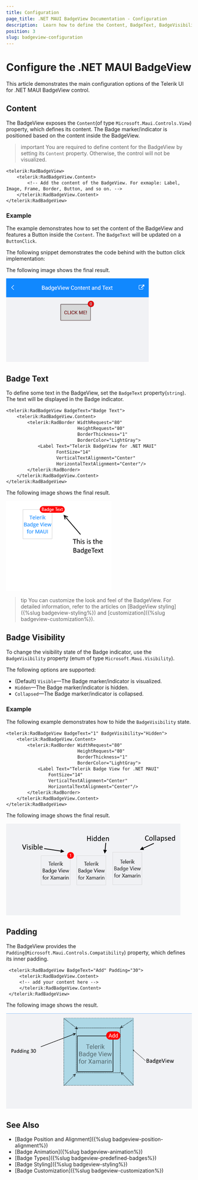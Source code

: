 ```yaml
---
title: Configuration
page_title: .NET MAUI BadgeView Documentation - Configuration
description:  Learn how to define the Content, BadgeText, BadgeVisibility, and Padding properties of the Telerik UI for .NET MAUI BadgeView
position: 3
slug: badgeview-configuration
---
```


# Configure the .NET MAUI BadgeView

This article demonstrates the main configuration options of the Telerik UI for .NET MAUI BadgeView control.

## Content

The BadgeView exposes the `Content`(of type `Microsoft.Maui.Controls.View`) property, which defines its content. The Badge marker/indicator is positioned based on the content inside the BadgeView.

>important You are required to define content for the BadgeView by setting its `Content` property. Otherwise, the control will not be visualized.

```XAML
<telerik:RadBadgeView>
    <telerik:RadBadgeView.Content>
        <!-- Add the content of the BadgeView. For exmaple: Label, Image, Frame, Border, Button, and so on. -->
    </telerik:RadBadgeView.Content>
</telerik:RadBadgeView>
```

### Example

The example demonstrates how to set the content of the BadgeView and features a Button inside the `Content`. The `BadgeText` will be updated on a `ButtonClick`.  

<snippet id='badgeview-content'/>

The following snippet demonstrates the code behind with the button click implementation:

<snippet id='badgeview-content-code-behind'/>

The following image shows the final result.

![BadgeView Badge Content](images/badgeview-content-text.gif)

## Badge Text

To define some text in the BadgeView, set the `BadgeText` property(`string`). The text will be displayed in the Badge indicator.

```XAML
<telerik:RadBadgeView BadgeText="Badge Text">
    <telerik:RadBadgeView.Content>
        <telerik:RadBorder WidthRequest="80"
						   HeightRequest="80"
						   BorderThickness="1"
						   BorderColor="LightGray">
            <Label Text="Telerik BadgeView for .NET MAUI"
                   FontSize="14"
                   VerticalTextAlignment="Center"
                   HorizontalTextAlignment="Center"/>
        </telerik:RadBorder>
    </telerik:RadBadgeView.Content>
</telerik:RadBadgeView>
```

The following image shows the final result.

![BadgeView Badge Text](images/badgeview-badgetext.png)

>tip You can customize the look and feel of the BadgeView. For detailed information, refer to the articles on [BadgeView styling]({%slug badgeview-styling%}) and [customization]({%slug badgeview-customization%}).

## Badge Visibility

To change the visibility state of the Badge indicator, use the `BadgeVisibility` property (enum of type `Microsoft.Maui.Visibility`).

The following options are supported:

* (Default) `Visible`&mdash;The Badge marker/indicator is visualized.
* `Hidden`&mdash;The Badge marker/indicator is hidden.
* `Collapsed`&mdash;The Badge marker/indicator is collapsed.

### Example

The following example demonstrates how to hide the `BadgeVisibility` state.

```XAML
<telerik:RadBadgeView BadgeText="1" BadgeVisibility="Hidden">
    <telerik:RadBadgeView.Content>
        <telerik:RadBorder WidthRequest="80"
						   HeightRequest="80"
						   BorderThickness="1"
						   BorderColor="LightGray">
            <Label Text="Telerik Badge View for .NET MAUI"
                FontSize="14"
                VerticalTextAlignment="Center"
                HorizontalTextAlignment="Center"/>
        </telerik:RadBorder>
    </telerik:RadBadgeView.Content>
</telerik:RadBadgeView>
```

The following image shows the final result.

![BadgeView Badge Visibility](images/badgeview-badge-visibility.png)


## Padding

The BadgeView provides the `Padding`(`Microsoft.Maui.Controls.Compatibility`) property, which defines its inner padding.

```XAML
 <telerik:RadBadgeView BadgeText="Add" Padding="30">
	 <telerik:RadBadgeView.Content>
	 <!-- add your content here -->
	 </telerik:RadBadgeView.Content>
 </telerik:RadBadgeView>
```

The following image shows the result.

![BadgeView Padding](images/badgeview-padding.png)

## See Also

- [Badge Position and Alignment]({%slug badgeview-position-alignment%})
- [Badge Animation]({%slug badgeview-animation%})
- [Badge Types]({%slug badgeview-predefined-badges%})
- [Badge Styling]({%slug badgeview-styling%})
- [Badge Customization]({%slug badgeview-customization%})
